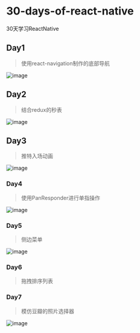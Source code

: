 # 30-days-of-react-native

30天学习ReactNative

## Day1

> 使用react-navigation制作的底部导航

![image](https://i.loli.net/2018/11/29/5bff421c69667.gif)

## Day2

> 结合redux的秒表

![image](https://i.loli.net/2018/12/02/5c03b939f0798.gif)

## Day3

> 推特入场动画

![image](https://i.loli.net/2018/12/04/5c062270036bb.png)

### Day4

> 使用PanResponder进行单指操作

![image](https://i.loli.net/2018/12/03/5c04bfabf386d.gif)


### Day5

> 侧边菜单

![image](https://raw.githubusercontent.com/fangwei716/ThirtyDaysOfReactNative/screenshots/screenshot/day8.gif)

### Day6

> 拖拽排序列表

### Day7

> 模仿豆瓣的照片选择器

![image](https://i.loli.net/2018/12/10/5c0e4883d9aa5.png)